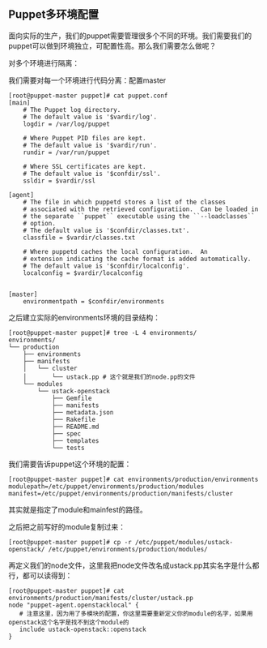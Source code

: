 ## Puppet多环境配置

面向实际的生产，我们的puppet需要管理很多个不同的环境。我们需要我们的puppet可以做到环境独立，可配置性高。那么我们需要怎么做呢？

对多个环境进行隔离：

我们需要对每一个环境进行代码分离：配置master

    [root@puppet-master puppet]# cat puppet.conf
    [main]
        # The Puppet log directory.
        # The default value is '$vardir/log'.
        logdir = /var/log/puppet

        # Where Puppet PID files are kept.
        # The default value is '$vardir/run'.
        rundir = /var/run/puppet

        # Where SSL certificates are kept.
        # The default value is '$confdir/ssl'.
        ssldir = $vardir/ssl

    [agent]
        # The file in which puppetd stores a list of the classes
        # associated with the retrieved configuratiion.  Can be loaded in
        # the separate ``puppet`` executable using the ``--loadclasses``
        # option.
        # The default value is '$confdir/classes.txt'.
        classfile = $vardir/classes.txt

        # Where puppetd caches the local configuration.  An
        # extension indicating the cache format is added automatically.
        # The default value is '$confdir/localconfig'.
        localconfig = $vardir/localconfig


    [master]
        environmentpath = $confdir/environments

之后建立实际的environments环境的目录结构：

```
[root@puppet-master puppet]# tree -L 4 environments/
environments/
└── production
    ├── environments
    ├── manifests
    │   └── cluster
    │       └── ustack.pp # 这个就是我们的node.pp的文件
    └── modules
        └── ustack-openstack
            ├── Gemfile
            ├── manifests
            ├── metadata.json
            ├── Rakefile
            ├── README.md
            ├── spec
            ├── templates
            └── tests
```

我们需要告诉puppet这个环境的配置：

```
[root@puppet-master puppet]# cat environments/production/environments
modulepath=/etc/puppet/environments/production/modules
manifest=/etc/puppet/environments/production/manifests/cluster
```

其实就是指定了module和mainfest的路径。

之后把之前写好的module复制过来：

```
[root@puppet-master puppet]# cp -r /etc/puppet/modules/ustack-openstack/ /etc/puppet/environments/production/modules/
```

再定义我们的node文件，这里我把node文件改名成ustack.pp其实名字是什么都行，都可以读得到：

```
[root@puppet-master puppet]# cat environments/production/manifests/cluster/ustack.pp
node "puppet-agent.openstacklocal" {   
   # 注意这里，因为用了多模块的配置，你这里需要重新定义你的module的名字，如果用openstack这个名字是找不到这个module的
   include ustack-openstack::openstack 
}
```



